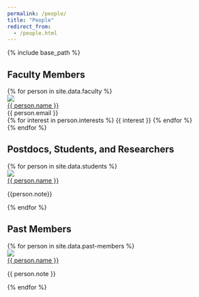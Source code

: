 ```yaml
---
permalink: /people/
title: "People"
redirect_from: 
  - /people.html
---
```


{% include base_path %}

<h2 class="page__content page__content-people-title">Faculty Members</h2>

<div id="faculty-list">
  {% for person in site.data.faculty %}
    <div class="faculty-profile">
      <div class="faculty-profile-left">
        <img src="{{ person.imageurl }}" class="faculty-image"/>
      </div>
      <div class="faculty-profile-right">
        <a href="{{ person.website }}" class="faculty-name">
          {{ person.name }}
        </a>
        <div class="faculty-email">
          {{ person.email }}
        </div>
        <div class="faculty-interest">
          {% for interest in person.interests %}
            <span class="faculty-interest-item">
              {{ interest }}
            </span>
          {% endfor %}
        </div>
      </div>
    </div>
  {% endfor %}
</div>

<h2 class="page__content page__content-people-title">Postdocs, Students, and Researchers</h2>
<div id="student-list">
  {% for person in site.data.students %}
    <div class="student-profile">
      <div class="student-profile-top">
        <img src="{{ person.imageurl }}" class="student-image"/>
      </div>
      <div class="student-profile-bottom">
        <a href="{{ person.website }}" class="student-name">
          {{ person.name }}
        </a>
        <p> {{person.note}} </p>
      </div>
    </div>
  {% endfor %}
</div>

<h2 class="page__content page__content-people-title">Past Members</h2>
<div id="student-list">
  {% for person in site.data.past-members %}
    <div class="student-profile">
      <div class="student-profile-top">
        <img src="{{ person.imageurl }}" class="student-image"/>
      </div>
      <div class="student-profile-bottom">
        <a href="{{ person.website }}" class="student-name">
          {{ person.name }}         </a>
        <p> 
        {{ person.note }}
      </p>
      </div>
    </div>
  {% endfor %}
</div>